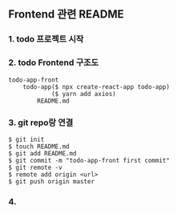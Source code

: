 ## Frontend 관련 README

### 1. todo 프로젝트 시작

### 2. todo Frontend 구조도
```
todo-app-front
    todo-app($ npx create-react-app todo-app)
            ($ yarn add axios)
        README.md
```

### 3. git repo랑 연결
```
$ git init
$ touch README.md
$ git add README.md
$ git commit -m "todo-app-front first commit"
$ git remote -v
$ remote add origin <url>
$ git push origin master
```

### 4. 
